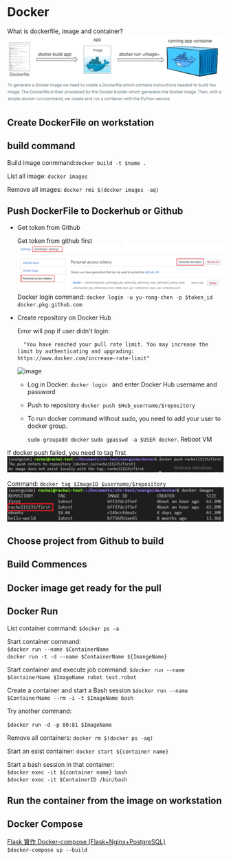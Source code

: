 # Docker

What is dockerfile, image and container?
    ![Docker,diagram](image/docker_sketch.png)

## Create DockerFile on workstation

## build command 

Build image conmmand:`docker build -t $name .`

List all image: `docker images`

Remove all images: `docker rmi $(docker images -aq)`


## Push DockerFile to Dockerhub or Github

* Get token from Github

    Get token from github first
        ![Generate token](image/Get_token.png)
    Docker login command: `docker login -u yu-rong-chen -p $token_id docker.pkg.github.com`

* Create repository on Docker Hub

    Error will pop if user didn't login:
    
        "You have reached your pull rate limit. You may increase the limit by authenticating and upgrading: https://www.docker.com/increase-rate-limit"
        
    ![image](https://user-images.githubusercontent.com/52913327/173291575-d0bca5d8-c9e7-4061-8a9c-93a907050b80.png)
    
    * Log in Docker: `docker login ` and enter Docker Hub username and password
    * Push to repository `docker push $Hub_username/$repository `
    * To run docker command without sudo, you need to add your user to docker group. 
        
        `sudo groupadd docker`
        `sudo gpasswd -a $USER docker`. 
        Reboot VM

If docker push failed, you need to tag first
    ![Docker,push failed](image/docker_push_failed.png)

Command: `docker tag $ImageID $username/$repository`
    ![docker image](image/docker_after_tag.png)

## Choose project from Github to build 

## Build Commences

## Docker image get ready for the pull

## Docker Run

List container command:
`$docker ps –a`

Start container command: \
`$docker run --name $ContainerName`\
`docker run -t -d --name $ContainerName ${ImangeName}`

Start container and execute job command: 
`$docker run --name $ContainerName $ImageName robot test.robot`

Create a container and start a Bash session
`$docker run --name $ContainerName --rm -i -t $ImageName bash`

Try another command:

`$docker run -d -p 80:81 $ImageName `

Remove all containers: `docker rm $(docker ps -aq)`

Start an exist container: `docker start ${container name}`

Start a bash session in that container: \
`$docker exec -it ${container name} bash`\
`$docker exec -it $ContainerID /bin/bash`

## Run the container from the image on workstation


## Docker Compose
[Flask 實作 Docker-compose (Flask+Nginx+PostgreSQL)](https://www.maxlist.xyz/2020/06/14/flask-docker-compose/)\
`$docker-compose up --build`
